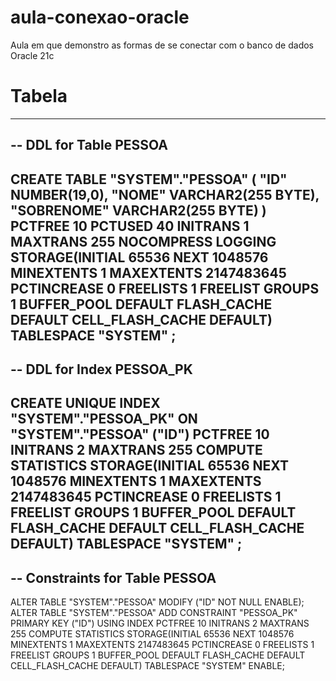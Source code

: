 # aula-conexao-oracle
Aula em que demonstro as formas de se conectar com o banco de dados Oracle 21c


# Tabela

--------------------------------------------------------
--  DDL for Table PESSOA
--------------------------------------------------------

  CREATE TABLE "SYSTEM"."PESSOA" 
   (	"ID" NUMBER(19,0), 
	"NOME" VARCHAR2(255 BYTE), 
	"SOBRENOME" VARCHAR2(255 BYTE)
   ) PCTFREE 10 PCTUSED 40 INITRANS 1 MAXTRANS 255 
 NOCOMPRESS LOGGING
  STORAGE(INITIAL 65536 NEXT 1048576 MINEXTENTS 1 MAXEXTENTS 2147483645
  PCTINCREASE 0 FREELISTS 1 FREELIST GROUPS 1
  BUFFER_POOL DEFAULT FLASH_CACHE DEFAULT CELL_FLASH_CACHE DEFAULT)
  TABLESPACE "SYSTEM" ;
--------------------------------------------------------
--  DDL for Index PESSOA_PK
--------------------------------------------------------

  CREATE UNIQUE INDEX "SYSTEM"."PESSOA_PK" ON "SYSTEM"."PESSOA" ("ID") 
  PCTFREE 10 INITRANS 2 MAXTRANS 255 COMPUTE STATISTICS 
  STORAGE(INITIAL 65536 NEXT 1048576 MINEXTENTS 1 MAXEXTENTS 2147483645
  PCTINCREASE 0 FREELISTS 1 FREELIST GROUPS 1
  BUFFER_POOL DEFAULT FLASH_CACHE DEFAULT CELL_FLASH_CACHE DEFAULT)
  TABLESPACE "SYSTEM" ;
--------------------------------------------------------
--  Constraints for Table PESSOA
--------------------------------------------------------

  ALTER TABLE "SYSTEM"."PESSOA" MODIFY ("ID" NOT NULL ENABLE);
  ALTER TABLE "SYSTEM"."PESSOA" ADD CONSTRAINT "PESSOA_PK" PRIMARY KEY ("ID")
  USING INDEX PCTFREE 10 INITRANS 2 MAXTRANS 255 COMPUTE STATISTICS 
  STORAGE(INITIAL 65536 NEXT 1048576 MINEXTENTS 1 MAXEXTENTS 2147483645
  PCTINCREASE 0 FREELISTS 1 FREELIST GROUPS 1
  BUFFER_POOL DEFAULT FLASH_CACHE DEFAULT CELL_FLASH_CACHE DEFAULT)
  TABLESPACE "SYSTEM"  ENABLE;
